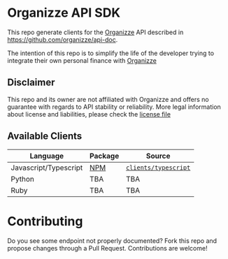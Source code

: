 # Organizze API SDK

This repo generate clients for the [Organizze](https://organizze.com.br) API described in https://github.com/organizze/api-doc.

The intention of this repo is to simplify the life of the developer trying to integrate their own personal finance with [Organizze](https://organizze.com.br/)

## Disclaimer

This repo and its owner are not affiliated with Organizze and offers no guarantee with regards to API stability or reliability.
More legal information about license and liabilities, please check the [license file](./LICENSE)

## Available Clients

| Language              | Package                                                | Source                                        |
| --------------------- | ------------------------------------------------------ | --------------------------------------------- |
| Javascript/Typescript | [NPM](https://www.npmjs.com/package/organizze-api-sdk) | [`clients/typescript`](./clients/typescript/) |
| Python                | TBA                                                    | TBA                                           |
| Ruby                  | TBA                                                    | TBA                                           |

# Contributing

Do you see some endpoint not properly documented? Fork this repo and propose changes through a Pull Request. Contributions are welcome!
